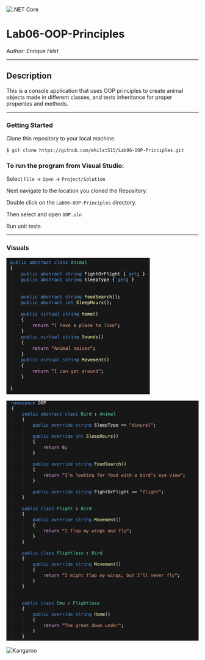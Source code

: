 ![.NET Core](https://github.com/ehilst515/Lab06-OOP-Principles/workflows/.NET%20Core/badge.svg)

# Lab06-OOP-Principles

*Author: Enrique Hilst*

----

## Description

This is a console application that uses OOP principles to create animal objects made in different classes, and tests inheritance for proper properties and methods. 

---

### Getting Started
Clone this repository to your local machine.

```
$ git clone https://github.com/ehilst515/Lab06-OOP-Principles.git
```

### To run the program from Visual Studio:

Select ```File``` -> ```Open``` -> ```Project/Solution```

Next navigate to the location you cloned the Repository.

Double click on the ```Lab06-OOP-Principles``` directory.

Then select and open ```OOP.sln```

Run unit tests

---

### Visuals

![Animal](./Assets/Animal.jpg)

![Bird](./Assets/Bird.jpg)

![Kangaroo](./Assets/Kangaroo.jpg)